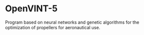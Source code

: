 # OpenVINT-5
Program based on neural networks and genetic algorithms for the optimization of propellers for aeronautical use.
